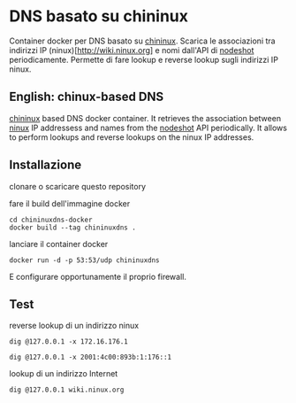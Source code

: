 DNS basato su chininux
======================
Container docker per DNS basato su [chininux](https://github.com/ninuxorg/chininux).
Scarica le associazioni tra indirizzi IP (ninux)[http://wiki.ninux.org] e nomi dall'API di [nodeshot](https://github.com/ninuxorg/nodeshot) periodicamente.
Permette di fare lookup e reverse lookup sugli indirizzi IP ninux.


English: chinux-based DNS
-------------------------

[chininux](https://github.com/ninuxorg/chininux) based DNS docker container.
It retrieves the association between [ninux](http://wiki.ninux.org) IP addressess and names from the [nodeshot](https://github.com/ninuxorg/nodeshot) API periodically.
It allows to perform lookups and reverse lookups on the ninux IP addresses.


Installazione
-------------

clonare o scaricare questo repository

fare il build dell'immagine docker
```
cd chininuxdns-docker
docker build --tag chininuxdns .
```

lanciare il container docker
```
docker run -d -p 53:53/udp chininuxdns
```

E configurare opportunamente il proprio firewall.


Test
----

reverse lookup di un indirizzo ninux
```
dig @127.0.0.1 -x 172.16.176.1

dig @127.0.0.1 -x 2001:4c00:893b:1:176::1
```

lookup di un indirizzo Internet
```
dig @127.0.0.1 wiki.ninux.org
```


